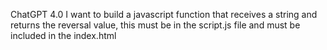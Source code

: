 ChatGPT 4.0
I want to build a javascript function that receives a string and returns the reversal value, this must be in the script.js file and must be included in the index.html